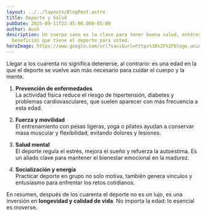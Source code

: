 ```yaml
---
layout: ../../layouts/BlogPost.astro
title: Deporte y Salud
pubDate: 2025-09-11T22:45:00.000-05:00
author: Aush
description: Un cuerpo sano es la clave para tener buena salud, entérese de los
  beneficios que tiene el deporte para usted.
heroImage: https://www.google.com/url?sa=i&url=https%3A%2F%2Fblogs.uninter.edu.mx%2Fdeportes%2Findex.php%2F2022%2F05%2F27%2Fel-deporte-es-salud%2F&psig=AOvVaw1r_umy2GasVxxVlLKBB48R&ust=1758128852843000&source=images&cd=vfe&opi=89978449&ved=0CBUQjRxqFwoTCICb2r_i3Y8DFQAAAAAdAAAAABAE
---
```

Llegar a los cuarenta no significa detenerse, al contrario: es una edad en la que el deporte se vuelve aún más necesario para cuidar el cuerpo y la mente.  

1. **Prevención de enfermedades**  
   La actividad física reduce el riesgo de hipertensión, diabetes y problemas cardiovasculares, que suelen aparecer con más frecuencia a esta edad.  

2. **Fuerza y movilidad**  
   El entrenamiento con pesas ligeras, yoga o pilates ayudan a conservar masa muscular y flexibilidad, evitando dolores y lesiones.  

3. **Salud mental**  
   El deporte regula el estrés, mejora el sueño y refuerza la autoestima. Es un aliado clave para mantener el bienestar emocional en la madurez.  

4. **Socialización y energía**  
   Practicar deporte en grupo no solo motiva, también genera vínculos y entusiasmo para enfrentar los retos cotidianos.  

En resumen, después de los cuarenta el deporte no es un lujo, es una inversión en **longevidad y calidad de vida**. No importa la edad: lo esencial es moverse.  
